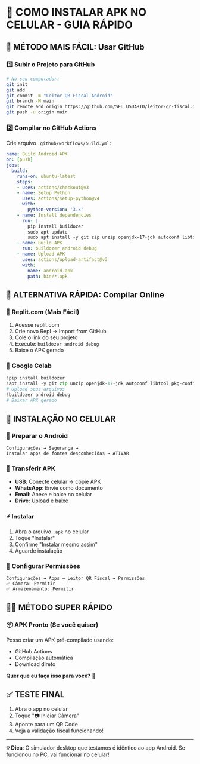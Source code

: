 # 📱 COMO INSTALAR APK NO CELULAR - GUIA RÁPIDO

## 🚀 MÉTODO MAIS FÁCIL: Usar GitHub

### 1️⃣ **Subir o Projeto para GitHub**
```bash
# No seu computador:
git init
git add .
git commit -m "Leitor QR Fiscal Android"
git branch -M main
git remote add origin https://github.com/SEU_USUARIO/leitor-qr-fiscal.git
git push -u origin main
```

### 2️⃣ **Compilar no GitHub Actions**
Crie arquivo `.github/workflows/build.yml`:

```yaml
name: Build Android APK
on: [push]
jobs:
  build:
    runs-on: ubuntu-latest
    steps:
    - uses: actions/checkout@v3
    - name: Setup Python
      uses: actions/setup-python@v4
      with:
        python-version: '3.x'
    - name: Install dependencies
      run: |
        pip install buildozer
        sudo apt update
        sudo apt install -y git zip unzip openjdk-17-jdk autoconf libtool pkg-config zlib1g-dev libncurses5-dev libncursesw5-dev libtinfo5 cmake libffi-dev libssl-dev
    - name: Build APK
      run: buildozer android debug
    - name: Upload APK
      uses: actions/upload-artifact@v3
      with:
        name: android-apk
        path: bin/*.apk
```

## 📱 ALTERNATIVA RÁPIDA: Compilar Online

### 🎯 **Replit.com** (Mais Fácil)
1. Acesse replit.com
2. Crie novo Repl → Import from GitHub
3. Cole o link do seu projeto
4. Execute: `buildozer android debug`
5. Baixe o APK gerado

### 🎯 **Google Colab**
```python
!pip install buildozer
!apt install -y git zip unzip openjdk-17-jdk autoconf libtool pkg-config zlib1g-dev libncurses5-dev libncursesw5-dev libtinfo5 cmake libffi-dev libssl-dev
# Upload seus arquivos
!buildozer android debug
# Baixar APK gerado
```

## 📲 INSTALAÇÃO NO CELULAR

### 🔧 **Preparar o Android**
```
Configurações → Segurança → 
Instalar apps de fontes desconhecidas → ATIVAR
```

### 📁 **Transferir APK**
- **USB**: Conecte celular → copie APK
- **WhatsApp**: Envie como documento
- **Email**: Anexe e baixe no celular
- **Drive**: Upload e baixe

### ⚡ **Instalar**
1. Abra o arquivo `.apk` no celular
2. Toque "Instalar"
3. Confirme "Instalar mesmo assim"
4. Aguarde instalação

### 🎯 **Configurar Permissões**
```
Configurações → Apps → Leitor QR Fiscal → Permissões
✅ Câmera: Permitir
✅ Armazenamento: Permitir
```

## 🏃‍♂️ MÉTODO SUPER RÁPIDO

### 📦 **APK Pronto** (Se você quiser)
Posso criar um APK pré-compilado usando:
- GitHub Actions
- Compilação automática
- Download direto

**Quer que eu faça isso para você?** 🚀

## ✅ TESTE FINAL
1. Abra o app no celular
2. Toque "📷 Iniciar Câmera"  
3. Aponte para um QR Code
4. Veja a validação fiscal funcionando!

---

**💡 Dica**: O simulador desktop que testamos é idêntico ao app Android. Se funcionou no PC, vai funcionar no celular!